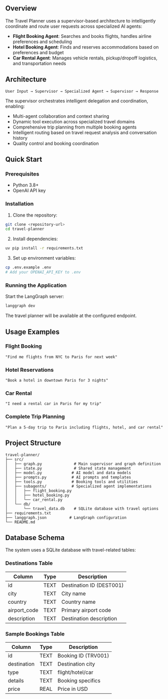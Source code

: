 
## Overview

The Travel Planner uses a supervisor-based architecture to intelligently coordinate and route user requests across specialized AI agents:

- **Flight Booking Agent**: Searches and books flights, handles airline preferences and scheduling
- **Hotel Booking Agent**: Finds and reserves accommodations based on preferences and budget
- **Car Rental Agent**: Manages vehicle rentals, pickup/dropoff logistics, and transportation needs

## Architecture

```
User Input → Supervisor → Specialized Agent → Supervisor → Response
```

The supervisor orchestrates intelligent delegation and coordination, enabling:
- Multi-agent collaboration and context sharing
- Dynamic tool execution across specialized travel domains
- Comprehensive trip planning from multiple booking agents
- Intelligent routing based on travel request analysis and conversation history
- Quality control and booking coordination

## Quick Start

### Prerequisites

- Python 3.8+
- OpenAI API key

### Installation

1. Clone the repository:
```bash
git clone <repository-url>
cd travel-planner
```

2. Install dependencies:
```bash
uv pip install -r requirements.txt
```

3. Set up environment variables:
```bash
cp .env.example .env
# Add your OPENAI_API_KEY to .env
```

### Running the Application

Start the LangGraph server:
```bash
langgraph dev
```

The travel planner will be available at the configured endpoint.

## Usage Examples

### Flight Booking
```
"Find me flights from NYC to Paris for next week"
```

### Hotel Reservations
```
"Book a hotel in downtown Paris for 3 nights"
```

### Car Rental
```
"I need a rental car in Paris for my trip"
```

### Complete Trip Planning
```
"Plan a 5-day trip to Paris including flights, hotel, and car rental"
```

## Project Structure

```
travel-planner/
├── src/
│   ├── graph.py              # Main supervisor and graph definition
│   ├── state.py              # Shared state management
│   ├── model.py             # AI model and data models
│   ├── prompts.py           # AI prompts and templates
│   ├── tools.py             # Booking tools and utilities
│   ├── subagents/           # Specialized agent implementations
│   │   ├── flight_booking.py
│   │   ├── hotel_booking.py
│   │   └── car_rental.py
│   └── db/
│       └── travel_data.db    # SQLite database with travel options
├── requirements.txt
├── langgraph.json          # LangGraph configuration
└── README.md
```

## Database Schema

The system uses a SQLite database with travel-related tables:

### Destinations Table
| Column      | Type    | Description                |
| ----------- | ------- | -------------------------- |
| id          | TEXT    | Destination ID (DEST001)   |
| city        | TEXT    | City name                  |
| country     | TEXT    | Country name               |
| airport_code| TEXT    | Primary airport code       |
| description | TEXT    | Destination description    |

### Sample Bookings Table  
| Column     | Type    | Description              |
| ---------- | ------- | ------------------------ |
| id         | TEXT    | Booking ID (TRV001)      |
| destination| TEXT    | Destination city         |
| type       | TEXT    | flight/hotel/car         |
| details    | TEXT    | Booking specifics        |
| price      | REAL    | Price in USD             |


